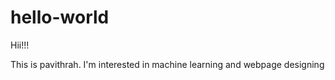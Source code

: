 # hello-world
Hii!!!



This is pavithrah.
I'm interested in machine learning and webpage designing
